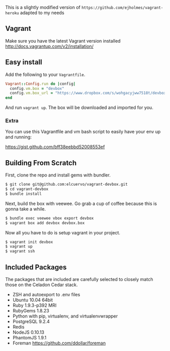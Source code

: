 This is a slightly modified version of `https://github.com/ejholmes/vagrant-heroku` adapted
to my needs

## Vagrant
Make sure you have the latest Vagrant version installed http://docs.vagrantup.com/v2/installation/

## Easy install
Add the following to your `Vagrantfile`.

```ruby
Vagrant::Config.run do |config|
  config.vm.box = "devbox"
  config.vm.box_url = "https://www.dropbox.com/s/wohgacyjww7518t/devbox.box"
end
```

And run `vagrant up`. The box will be downloaded and imported for you.

### Extra

You can use this Vagrantfile and vm bash script to easily have your env up and
running:

https://gist.github.com/bff38eebbd52008553ef

## Building From Scratch

First, clone the repo and install gems with bundler.

```bash
$ git clone git@github.com:elcuervo/vagrant-devbox.git
$ cd vagrant-devbox
$ bundle install
```

Next, build the box with veewee. Go grab a cup of coffee because this is gonna
take a while.

```bash
$ bundle exec veewee vbox export devbox
$ vagrant box add devbox devbox.box
```

Now all you have to do is setup vagrant in your project.

```bash
$ vagrant init devbox
$ vagrant up
$ vagrant ssh
```

## Included Packages

The packages that are included are carefully selected to closely match those on
the Celadon Cedar stack.

* ZSH and autoexport to .env files
* Ubuntu 10.04 64bit
* Ruby 1.9.3-p392 MRI
* RubyGems 1.8.23
* Python with pip, virtualenv, and virtualenvwrapper
* PostgreSQL 9.2.4
* Redis
* NodeJS 0.10.13
* PhantomJS 1.9.1
* Foreman https://github.com/ddollar/foreman
